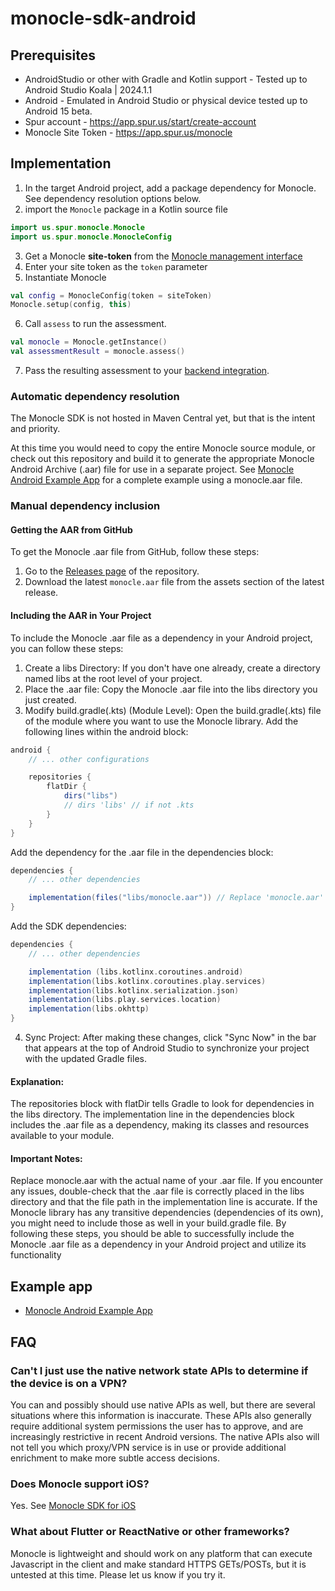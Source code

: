 # monocle-sdk-android

## Prerequisites
* AndroidStudio or other with Gradle and Kotlin support - Tested up to Android Studio Koala | 2024.1.1
* Android - Emulated in Android Studio or physical device tested up to Android 15 beta.
* Spur account - https://app.spur.us/start/create-account
* Monocle Site Token - https://app.spur.us/monocle

## Implementation
1. In the target Android project, add a package dependency for Monocle.  See dependency resolution options below.
2. import the `Monocle` package in a Kotlin source file
```kotlin
import us.spur.monocle.Monocle
import us.spur.monocle.MonocleConfig
```
3. Get a Monocle **site-token** from the [Monocle management interface](https://app.spur.us/monocle)
4. Enter your site token as the `token` parameter
5. Instantiate Monocle 
```kotlin
val config = MonocleConfig(token = siteToken)
Monocle.setup(config, this)
```
6. Call `assess` to run the assessment.
```kotlin
val monocle = Monocle.getInstance()
val assessmentResult = monocle.assess()
```
7. Pass the resulting assessment to your [backend integration](https://docs.spur.us/monocle?id=backend-integration).

### Automatic dependency resolution

The Monocle SDK is not hosted in Maven Central yet, but that is the intent and priority.

At this time you would need to copy the entire Monocle source module, or check out this repository and build it to generate the appropriate Monocle Android Archive (.aar) file for use in a separate project.  See [Monocle Android Example App](https://github.com/spurintel/monocle-example-android) for a complete example using a monocle.aar file.

### Manual dependency inclusion

#### Getting the AAR from GitHub

To get the Monocle .aar file from GitHub, follow these steps:
1. Go to the [Releases page](https://github.com/spurintel/monocle-sdk-android/releases) of the repository.
2. Download the latest `monocle.aar` file from the assets section of the latest release.

#### Including the AAR in Your Project
To include the Monocle .aar file as a dependency in your Android project, you can follow these steps:
1. Create a libs Directory:
   If you don't have one already, create a directory named libs at the root level of your project.
2. Place the .aar file:
   Copy the Monocle .aar file into the libs directory you just created.
3. Modify build.gradle(.kts) (Module Level):
   Open the build.gradle(.kts) file of the module where you want to use the Monocle library.
   Add the following lines within the android block:
```gradle
android {
    // ... other configurations

    repositories {
        flatDir {
            dirs("libs")
            // dirs 'libs' // if not .kts
        }
    }
}
```
Add the dependency for the .aar file in the dependencies block:
```gradle
dependencies {
    // ... other dependencies

    implementation(files("libs/monocle.aar")) // Replace 'monocle.aar' with the actual file name
}
```

Add the SDK dependencies:
```gradle
dependencies {
    // ... other dependencies

    implementation (libs.kotlinx.coroutines.android)
    implementation(libs.kotlinx.coroutines.play.services)
    implementation(libs.kotlinx.serialization.json)
    implementation(libs.play.services.location)
    implementation(libs.okhttp)
}
```

4. Sync Project:
   After making these changes, click "Sync Now" in the bar that appears at the top of Android Studio to synchronize your project with the updated Gradle files.

#### Explanation:
The repositories block with flatDir tells Gradle to look for dependencies in the libs directory.
The implementation line in the dependencies block includes the .aar file as a dependency, making its classes and resources available to your module.

#### Important Notes:
Replace monocle.aar with the actual name of your .aar file.
If you encounter any issues, double-check that the .aar file is correctly placed in the libs directory and that the file path in the implementation line is accurate.
If the Monocle library has any transitive dependencies (dependencies of its own), you might need to include those as well in your build.gradle file.
By following these steps, you should be able to successfully include the Monocle .aar file as a dependency in your Android project and utilize its functionality

## Example app

* [Monocle Android Example App](https://github.com/spurintel/monocle-example-android)

## FAQ

### Can't I just use the native network state APIs to determine if the device is on a VPN?

You can and possibly should use native APIs as well, but there are several situations where this information is inaccurate.  These APIs also generally require additional system permissions the user has to approve, and are increasingly restrictive in recent Android versions.  The native APIs also will not tell you which proxy/VPN service is in use or provide additional enrichment to make more subtle access decisions.

### Does Monocle support iOS?
Yes. See [Monocle SDK for iOS](https://github.com/spurintel/monocle-sdk-ios)

### What about Flutter or ReactNative or other frameworks?
Monocle is lightweight and should work on any platform that can execute Javascript in the client and make standard HTTPS GETs/POSTs, but it is untested at this time.  Please let us know if you try it.